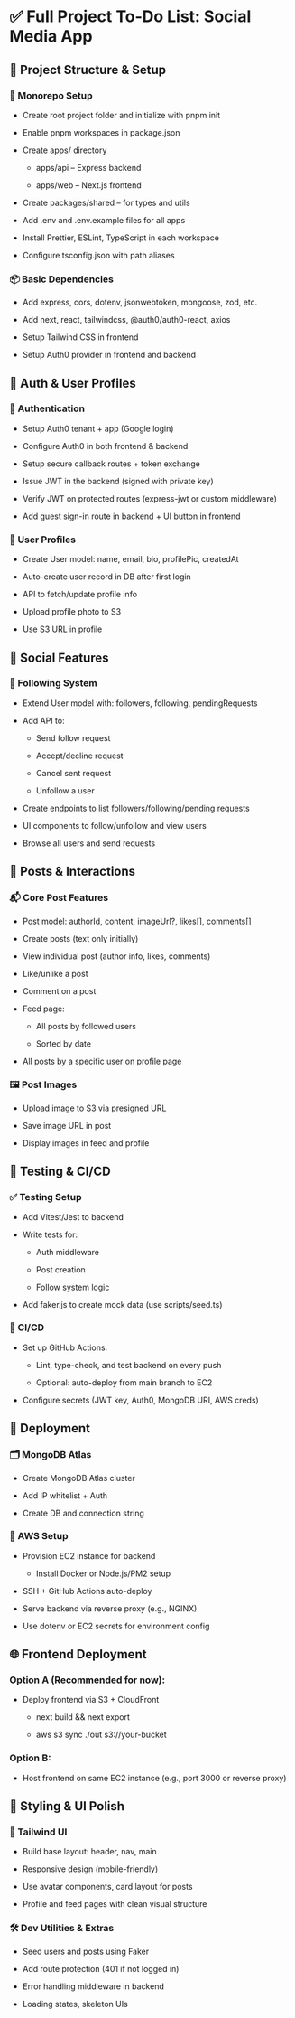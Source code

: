 # ✅ Full Project To-Do List: Social Media App

## 🧱 Project Structure & Setup

### 🔧 Monorepo Setup

- Create root project folder and initialize with pnpm init

- Enable pnpm workspaces in package.json

- Create apps/ directory

  - apps/api – Express backend

  - apps/web – Next.js frontend

- Create packages/shared – for types and utils

- Add .env and .env.example files for all apps

- Install Prettier, ESLint, TypeScript in each workspace

- Configure tsconfig.json with path aliases

### 📦 Basic Dependencies

- Add express, cors, dotenv, jsonwebtoken, mongoose, zod, etc.

- Add next, react, tailwindcss, @auth0/auth0-react, axios

- Setup Tailwind CSS in frontend

- Setup Auth0 provider in frontend and backend

## 🔐 Auth & User Profiles

### 🛂 Authentication

- Setup Auth0 tenant + app (Google login)

- Configure Auth0 in both frontend & backend

- Setup secure callback routes + token exchange

- Issue JWT in the backend (signed with private key)

- Verify JWT on protected routes (express-jwt or custom middleware)

- Add guest sign-in route in backend + UI button in frontend

### 👤 User Profiles

- Create User model: name, email, bio, profilePic, createdAt

- Auto-create user record in DB after first login

- API to fetch/update profile info

- Upload profile photo to S3

- Use S3 URL in profile

## 👥 Social Features

### 🔄 Following System

- Extend User model with: followers, following, pendingRequests

- Add API to:

  - Send follow request

  - Accept/decline request

  - Cancel sent request

  - Unfollow a user

- Create endpoints to list followers/following/pending requests

- UI components to follow/unfollow and view users

- Browse all users and send requests

## 📝 Posts & Interactions

### 📬 Core Post Features

- Post model: authorId, content, imageUrl?, likes[], comments[]

- Create posts (text only initially)

- View individual post (author info, likes, comments)

- Like/unlike a post

- Comment on a post

- Feed page:

  - All posts by followed users

  - Sorted by date

- All posts by a specific user on profile page

### 🖼️ Post Images

- Upload image to S3 via presigned URL

- Save image URL in post

- Display images in feed and profile

## 🧪 Testing & CI/CD

### ✅ Testing Setup

- Add Vitest/Jest to backend

- Write tests for:

  - Auth middleware

  - Post creation

  - Follow system logic

- Add faker.js to create mock data (use scripts/seed.ts)

### 🔁 CI/CD

- Set up GitHub Actions:

  - Lint, type-check, and test backend on every push

  - Optional: auto-deploy from main branch to EC2

- Configure secrets (JWT key, Auth0, MongoDB URI, AWS creds)

## 🚀 Deployment

### 🗂️ MongoDB Atlas

- Create MongoDB Atlas cluster

- Add IP whitelist + Auth

- Create DB and connection string

### 🧩 AWS Setup

- Provision EC2 instance for backend

  - Install Docker or Node.js/PM2 setup

- SSH + GitHub Actions auto-deploy

- Serve backend via reverse proxy (e.g., NGINX)

- Use dotenv or EC2 secrets for environment config

## 🌐 Frontend Deployment

### Option A (Recommended for now):

- Deploy frontend via S3 + CloudFront

  - next build && next export

  - aws s3 sync ./out s3://your-bucket

### Option B:

- Host frontend on same EC2 instance (e.g., port 3000 or reverse proxy)

## 🧼 Styling & UI Polish

### 🎨 Tailwind UI

- Build base layout: header, nav, main

- Responsive design (mobile-friendly)

- Use avatar components, card layout for posts

- Profile and feed pages with clean visual structure

### 🛠️ Dev Utilities & Extras

- Seed users and posts using Faker

- Add route protection (401 if not logged in)

- Error handling middleware in backend

- Loading states, skeleton UIs

